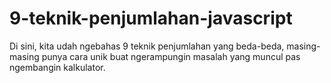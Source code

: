 # 9-teknik-penjumlahan-javascript
Di sini, kita udah ngebahas 9 teknik penjumlahan yang beda-beda, masing-masing punya cara unik buat ngerampungin masalah yang muncul pas ngembangin kalkulator.
